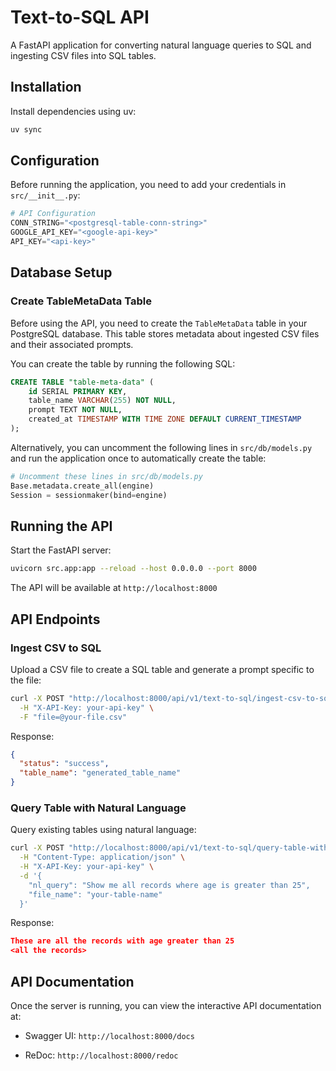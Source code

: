 # Text-to-SQL API

A FastAPI application for converting natural language queries to SQL and ingesting CSV files into SQL tables.

## Installation

Install dependencies using uv:

```bash
uv sync
```

## Configuration

Before running the application, you need to add your credentials in `src/__init__.py`:

```python
# API Configuration
CONN_STRING="<postgresql-table-conn-string>"
GOOGLE_API_KEY="<google-api-key>"
API_KEY="<api-key>"
```

## Database Setup

### Create TableMetaData Table

Before using the API, you need to create the `TableMetaData` table in your PostgreSQL database. This table stores metadata about ingested CSV files and their associated prompts.

You can create the table by running the following SQL:

```sql
CREATE TABLE "table-meta-data" (
    id SERIAL PRIMARY KEY,
    table_name VARCHAR(255) NOT NULL,
    prompt TEXT NOT NULL,
    created_at TIMESTAMP WITH TIME ZONE DEFAULT CURRENT_TIMESTAMP
);
```

Alternatively, you can uncomment the following lines in `src/db/models.py` and run the application once to automatically create the table:

```python
# Uncomment these lines in src/db/models.py
Base.metadata.create_all(engine)
Session = sessionmaker(bind=engine)
```

## Running the API

Start the FastAPI server:

```bash
uvicorn src.app:app --reload --host 0.0.0.0 --port 8000
```

The API will be available at `http://localhost:8000`

## API Endpoints

### Ingest CSV to SQL

Upload a CSV file to create a SQL table and generate a prompt specific to the file:

```bash
curl -X POST "http://localhost:8000/api/v1/text-to-sql/ingest-csv-to-sql" \
  -H "X-API-Key: your-api-key" \
  -F "file=@your-file.csv"
```

Response:
```json
{
  "status": "success",
  "table_name": "generated_table_name"
}
```

### Query Table with Natural Language

Query existing tables using natural language:

```bash
curl -X POST "http://localhost:8000/api/v1/text-to-sql/query-table-with-filter" \
  -H "Content-Type: application/json" \
  -H "X-API-Key: your-api-key" \
  -d '{
    "nl_query": "Show me all records where age is greater than 25",
    "file_name": "your-table-name"
  }'
```

Response:
```json
These are all the records with age greater than 25
<all the records>
```

## API Documentation

Once the server is running, you can view the interactive API documentation at:
- Swagger UI: `http://localhost:8000/docs`

- ReDoc: `http://localhost:8000/redoc`

